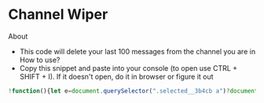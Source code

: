 # Channel Wiper
About
- This code will delete your last 100 messages from the channel you are in
How to use?
- Copy this snippet and paste into your console (to open use CTRL + SHIFT + I). If it doesn't open, do it in browser or figure it out
```js
!function(){let e=document.querySelector(".selected__3b4cb a")?document.querySelector(".selected__3b4cb a").href.split("/")[5]:document.querySelector(".selected_d94cf9 a").href.split("/")[5],r=(webpackChunkdiscord_app.push([[""],{},e=>{for(let r in m=[],e.c)m.push(e.c[r])}]),m).find(e=>e?.exports?.default?.getToken!==void 0).exports.default.getToken();fetch("https://discord.com/api/v9/channels/"+e+"/messages?limit=100",{headers:{accept:"*/*","accept-language":"en-US,en;q=0.9,en;q=0.8",authorization:r},referrer:"https://discord.com/",referrerPolicy:"strict-origin-when-cross-origin",body:null,method:"GET",mode:"cors",credentials:"include"}).then(t=>{t.json().then(t=>{for(let c in t=t.filter(e=>e.author.id==document.querySelector(".container_ca50b9 .avatarStack__6604a img").src.split("/")[4]))setTimeout(()=>{fetch("https://discord.com/api/v9/channels/"+e+"/messages/"+t[c].id,{headers:{accept:"*/*","accept-language":"en-US,en;q=0.9,en;q=0.8",authorization:r},referrer:"https://discord.com/",referrerPolicy:"strict-origin-when-cross-origin",body:null,method:"DELETE",mode:"cors",credentials:"include"})},2e3*c+1e3*Math.random())})})}();
```
